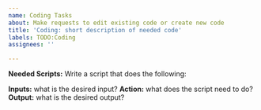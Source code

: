 ```yaml
---
name: Coding Tasks
about: Make requests to edit existing code or create new code
title: 'Coding: short description of needed code'
labels: TODO:Coding
assignees: ''

---
```


**Needed Scripts:** Write a script that does the following:

**Inputs:** what is the desired input?
**Action:** what does the script need to do?
**Output:** what is the desired output?
